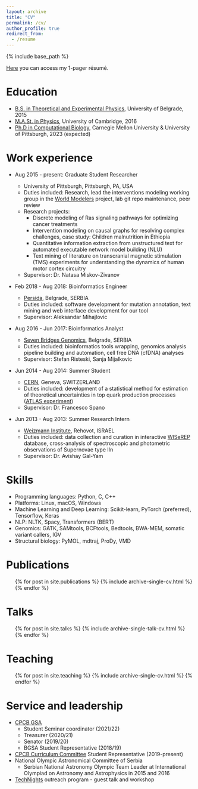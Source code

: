 ```yaml
---
layout: archive
title: "CV"
permalink: /cv/
author_profile: true
redirect_from:
  - /resume
---
```


{% include base_path %}

[Here](https://stefan-andjelkovic-pitt.github.io/files/Andjelkovic_Stefan_Resume_2022.pdf) you can access my 1-pager résumé.

Education
======
* [B.S. in Theoretical and Experimental Physics](http://www.ff.bg.ac.rs/Engleski/Undergraduate/Theoretica.html), University of Belgrade, 2015
* [M.A.St. in Physics](https://www.phy.cam.ac.uk/admissions/postgraduate/degreesoffered/mastinphysics), University of Cambridge, 2016
* [Ph.D in Computational Biology](https://bit.ly/cpcb-phd), Carnegie Mellon University & University of Pittsburgh, 2023 (expected)

Work experience
======
* Aug 2015 - present: Graduate Student Researcher
  * University of Pittsburgh, Pittsburgh, PA, USA
  * Duties included: Research, lead the interventions modeling working group in the [World Modelers](https://www.darpa.mil/program/world-modelers) project, lab git repo maintenance, peer review
  * Research projects:
    * Discrete modeling of Ras signaling pathways for optimizing cancer treatments
    * Intervention modeling on causal graphs for resolving complex challenges, case study: Children malnutrition in Ethiopia
    * Quantitative information extraction from unstructured text for automated executable network model building (NLU)
    * Text mining of literature on transcranial magnetic stimulation (TMS) experiments for understanding the dynamics of human motor cortex circuitry
  * Supervisor: Dr. Natasa Miskov-Zivanov

* Feb 2018 - Aug 2018: Bioinformatics Engineer
  * [Persida](https://www.persida-bio.com/), Belgrade, SERBIA
  * Duties included: software development for mutation annotation, text mining and web interface development for our tool
  * Supervisor: Aleksandar Mihajlovic

* Aug 2016 - Jun 2017: Bioinformatics Analyst
  * [Seven Bridges Genomics](https://www.sevenbridges.com/), Belgrade, SERBIA
  * Duties included: bioinformatics tools wrapping, genomics analysis pipeline building and automation, cell free DNA (cfDNA) analyses
  * Supervisor: Stefan Risteski, Sanja Mijalkovic

* Jun 2014 - Aug 2014: Summer Student
  * [CERN](https://home.cern/), Geneva, SWITZERLAND
  * Duties included: development of a statistical method for estimation of theoretical uncertainties in top quark production processes ([ATLAS experiment](https://atlas.cern/))
  * Supervisor: Dr. Francesco Spano

* Jun 2013 - Aug 2013: Summer Research Intern
  * [Weizmann Institute](https://www.weizmann.ac.il/particle/), Rehovot, ISRAEL
  * Duties included: data collection and curation in interactive [WISeREP](https://www.wiserep.org) database, cross-analysis of spectroscopic and photometric observations of Supernovae type IIn
  * Supervisor: Dr. Avishay Gal-Yam
  
Skills
======
* Programming languages: Python, C, C++
* Platforms: Linux, macOS, Windows
* Machine Learning and Deep Learning: Scikit-learn, PyTorch (preferred), Tensorflow, Keras
* NLP: NLTK, Spacy, Transformers (BERT)
* Genomics: GATK, SAMtools, BCFtools, Bedtools, BWA-MEM, somatic variant callers, IGV
* Structural biology: PyMOL, mdtraj, ProDy, VMD

Publications
======
  <ul>{% for post in site.publications %}
    {% include archive-single-cv.html %}
  {% endfor %}</ul>
  
Talks
======
  <ul>{% for post in site.talks %}
    {% include archive-single-talk-cv.html %}
  {% endfor %}</ul>
  
Teaching
======
  <ul>{% for post in site.teaching %}
    {% include archive-single-cv.html %}
  {% endfor %}</ul>
  
Service and leadership
======
* [CPCB GSA](http://www.compbio.cmu.edu/people/committees/)
  * Student Seminar coordinator (2021/22)
  * Treasurer (2020/21)
  * Senator (2019/20)
  * BGSA Student Representative (2018/19)
* [CPCB Curriculum Committee](http://www.compbio.cmu.edu/people/committees/) Student Representative (2019-present)
* National Olympic Astronomical Committee of Serbia
  * Serbian National Astronomy Olympic Team Leader at International Olympiad on Astronomy and Astrophysics in 2015 and 2016
* [TechNights](https://www.cmu.edu/scs/technights/index.html) outreach program - guest talk and workshop

